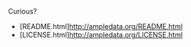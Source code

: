 Curious?

* [README.html]<http://ampledata.org/README.html>
* [LICENSE.html]<http://ampledata.org/LICENSE.html>
